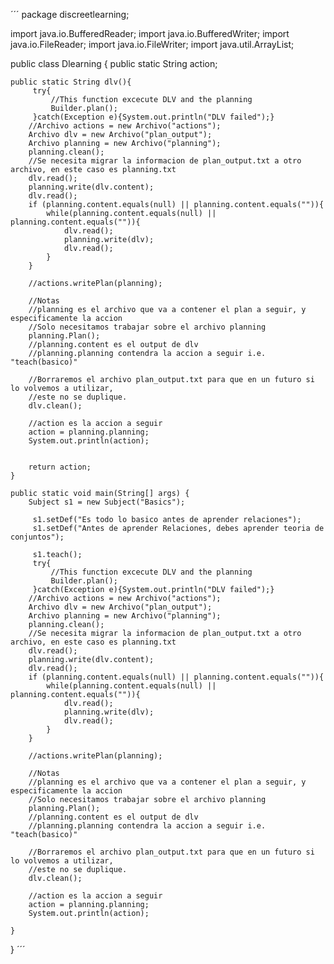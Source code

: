´´´
package discreetlearning;

import java.io.BufferedReader;
import java.io.BufferedWriter;
import java.io.FileReader;
import java.io.FileWriter;
import java.util.ArrayList;


public class Dlearning {
    public static String action;
    
    public static String dlv(){
         try{
             //This function excecute DLV and the planning
             Builder.plan();
         }catch(Exception e){System.out.println("DLV failed");}
        //Archivo actions = new Archivo("actions");
        Archivo dlv = new Archivo("plan_output");
        Archivo planning = new Archivo("planning");
        planning.clean();
        //Se necesita migrar la informacion de plan_output.txt a otro archivo, en este caso es planning.txt
        dlv.read();
        planning.write(dlv.content);
        dlv.read();
        if (planning.content.equals(null) || planning.content.equals("")){
            while(planning.content.equals(null) || planning.content.equals("")){
                dlv.read();
                planning.write(dlv);
                dlv.read();
            }
        }
        
        //actions.writePlan(planning);
        
        //Notas
        //planning es el archivo que va a contener el plan a seguir, y especificamente la accion
        //Solo necesitamos trabajar sobre el archivo planning
        planning.Plan();
        //planning.content es el output de dlv 
        //planning.planning contendra la accion a seguir i.e. "teach(basico)"
        
        //Borraremos el archivo plan_output.txt para que en un futuro si lo volvemos a utilizar, 
        //este no se duplique.
        dlv.clean();
        
        //action es la accion a seguir
        action = planning.planning;
        System.out.println(action);
       
        
        return action;
    } 
    
    public static void main(String[] args) {
        Subject s1 = new Subject("Basics");
        
         s1.setDef("Es todo lo basico antes de aprender relaciones");
         s1.setDef("Antes de aprender Relaciones, debes aprender teoria de conjuntos");
         
         s1.teach();
         try{
             //This function excecute DLV and the planning
             Builder.plan();
         }catch(Exception e){System.out.println("DLV failed");}
        //Archivo actions = new Archivo("actions");
        Archivo dlv = new Archivo("plan_output");
        Archivo planning = new Archivo("planning");
        planning.clean();
        //Se necesita migrar la informacion de plan_output.txt a otro archivo, en este caso es planning.txt
        dlv.read();
        planning.write(dlv.content);
        dlv.read();
        if (planning.content.equals(null) || planning.content.equals("")){
            while(planning.content.equals(null) || planning.content.equals("")){
                dlv.read();
                planning.write(dlv);
                dlv.read();
            }
        }
        
        //actions.writePlan(planning);
        
        //Notas
        //planning es el archivo que va a contener el plan a seguir, y especificamente la accion
        //Solo necesitamos trabajar sobre el archivo planning
        planning.Plan();
        //planning.content es el output de dlv 
        //planning.planning contendra la accion a seguir i.e. "teach(basico)"
        
        //Borraremos el archivo plan_output.txt para que en un futuro si lo volvemos a utilizar, 
        //este no se duplique.
        dlv.clean();
        
        //action es la accion a seguir
        action = planning.planning;
        System.out.println(action);
       
    }
       
}
´´´
